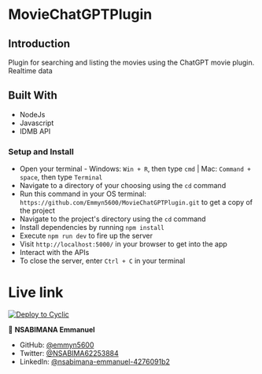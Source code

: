 # MovieChatGPTPlugin

## Introduction

Plugin for searching and listing the movies using the ChatGPT movie plugin. Realtime data

## Built With

* NodeJs
* Javascript
* IDMB API

### Setup and Install

* Open your terminal - Windows: `Win + R`, then type `cmd` | Mac: `Command + space`, then type `Terminal`
* Navigate to a directory of your choosing using the `cd` command
* Run this command in your OS terminal: `https://github.com/Emmyn5600/MovieChatGPTPlugin.git` to get a copy of the project
* Navigate to the project's directory using the `cd` command
* Install dependencies by running `npm install`
* Execute `npm run dev` to fire up the server
* Visit `http://localhost:5000/` in your browser to get into the app
* Interact with the APIs
* To close the server, enter `Ctrl + C` in your terminal

# Live link

[![Deploy to Cyclic](https://deploy.cyclic.app/button.svg)](https://calm-blue-ladybug-tie.cyclic.app/chatgpt/.well-known/ai-plugin.json)



👤 **NSABIMANA Emmanuel**

- GitHub: [@emmyn5600](https://github.com/Emmyn5600)
- Twitter: [@NSABIMA62253884](https://twitter.com/NSABIMA62253884)
- LinkedIn: [@nsabimana-emmanuel-4276091b2](https://www.linkedin.com/in/nsabimana-emmanuel-4276091b2/)
